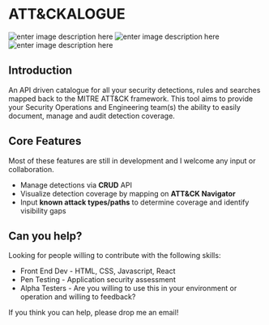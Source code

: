 # ATT&CKALOGUE

![enter image description here](https://img.shields.io/badge/state-development-yellow) ![enter image description here](https://img.shields.io/badge/email-emerrett@hackableyou.com-blue) ![enter image description here](https://img.shields.io/github/followers/edmerrett?style=social)

## Introduction

An API driven catalogue for all your security detections, rules and searches mapped back to the MITRE ATT&CK framework.
This tool aims to provide your Security Operations and Engineering team(s) the ability to easily document, manage and audit detection coverage.

## Core Features

Most of these features are still in development and I welcome any input or collaboration.

- Manage detections via **CRUD** API
- Visualize detection coverage by mapping on **ATT&CK Navigator**
- Input **known attack types/paths** to determine coverage and identify visibility gaps

## Can you help?

Looking for people willing to contribute with the following skills:

- Front End Dev - HTML, CSS, Javascript, React
- Pen Testing - Application security assessment
- Alpha Testers - Are you willing to use this in your environment or operation and willing to feedback?

If you think you can help, please drop me an email!
